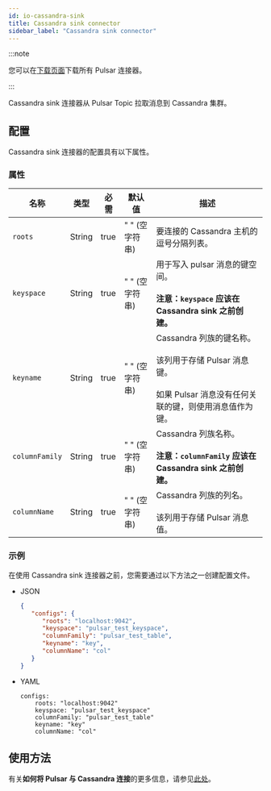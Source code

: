```yaml
---
id: io-cassandra-sink
title: Cassandra sink connector
sidebar_label: "Cassandra sink connector"
---
```


:::note

您可以在[下载页面](pathname:///download)下载所有 Pulsar 连接器。

:::

Cassandra sink 连接器从 Pulsar Topic 拉取消息到 Cassandra 集群。

## 配置

Cassandra sink 连接器的配置具有以下属性。

### 属性

| 名称 | 类型|必需 | 默认值 | 描述
|------|----------|----------|---------|-------------|
| `roots` | String|true | " " (空字符串) | 要连接的 Cassandra 主机的逗号分隔列表。|
| `keyspace` | String|true| " " (空字符串)| 用于写入 pulsar 消息的键空间。<br /><br />**注意：`keyspace` 应该在 Cassandra sink 之前创建。**|
| `keyname` | String|true| " " (空字符串)| Cassandra 列族的键名称。<br /><br />该列用于存储 Pulsar 消息键。<br /><br />如果 Pulsar 消息没有任何关联的键，则使用消息值作为键。 |
| `columnFamily` | String|true| " " (空字符串)| Cassandra 列族名称。<br /><br />**注意：`columnFamily` 应该在 Cassandra sink 之前创建。**|
| `columnName` | String|true| " " (空字符串) | Cassandra 列族的列名。<br /><br /> 该列用于存储 Pulsar 消息值。 |

### 示例

在使用 Cassandra sink 连接器之前，您需要通过以下方法之一创建配置文件。

* JSON

  ```json
  {
     "configs": {
        "roots": "localhost:9042",
        "keyspace": "pulsar_test_keyspace",
        "columnFamily": "pulsar_test_table",
        "keyname": "key",
        "columnName": "col"
     }
  }
  ```

* YAML

  ```
  configs:
      roots: "localhost:9042"
      keyspace: "pulsar_test_keyspace"
      columnFamily: "pulsar_test_table"
      keyname: "key"
      columnName: "col"
  ```

## 使用方法

有关**如何将 Pulsar 与 Cassandra 连接**的更多信息，请参见[此处](io-quickstart.md#connect-pulsar-to-cassandra)。